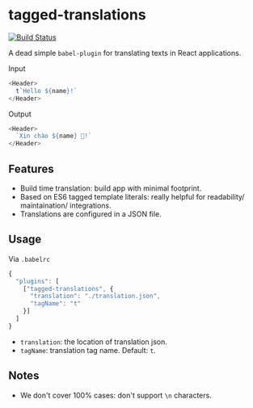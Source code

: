 # tagged-translations
[![Build Status](https://travis-ci.org/vinhlh/tagged-translations.svg?branch=master)](https://travis-ci.org/vinhlh/tagged-translations)

A dead simple `babel-plugin` for translating texts in React applications.

Input
```js
<Header>
  t`Hello ${name}!`
</Header>
```

Output
```js
<Header>
  `Xin chào ${name} 🤣!`
</Header>
```

## Features
- Build time translation: build app with minimal footprint.
- Based on ES6 tagged template literals: really helpful for readability/ maintaination/ integrations.
- Translations are configured in a JSON file.

## Usage
Via `.babelrc`

```js
{
  "plugins": [
    ["tagged-translations", {
      "translation": "./translation.json",
      "tagName": "t"
    }]
  ]
}
```

- `translation`: the location of translation json.
- `tagName`: translation tag name. Default: `t`.


## Notes
- We don't cover 100% cases: don't support `\n` characters.
